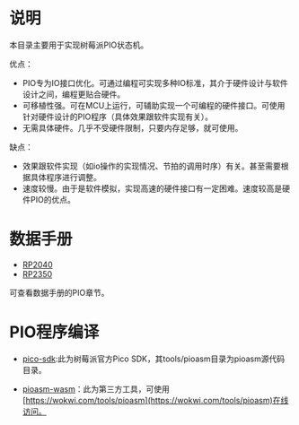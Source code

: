 # 说明

本目录主要用于实现树莓派PIO状态机。

优点：

- PIO专为IO接口优化。可通过编程可实现多种IO标准，其介于硬件设计与软件设计之间，编程更贴合硬件。
- 可移植性强。可在MCU上运行，可辅助实现一个可编程的硬件接口。可使用针对硬件设计的PIO程序（具体效果跟软件实现有关）。
- 无需具体硬件。几乎不受硬件限制，只要内存足够，就可使用。

缺点：

- 效果跟软件实现（如io操作的实现情况、节拍的调用时序）有关。甚至需要根据具体程序进行调整。
- 速度较慢。由于是软件模拟，实现高速的硬件接口有一定困难。速度较高是硬件PIO的优点。


# 数据手册

- [RP2040](https://datasheets.raspberrypi.com/rp2040/rp2040-datasheet.pdf)
- [RP2350](https://datasheets.raspberrypi.com/rp2350/rp2350-datasheet.pdf)

可查看数据手册的PIO章节。

# PIO程序编译

- [pico-sdk](https://github.com/raspberrypi/pico-sdk.git):此为树莓派官方Pico SDK，其tools/pioasm目录为pioasm源代码目录。

- [pioasm-wasm](https://github.com/wokwi/pioasm-wasm.git)：此为第三方工具，可使用[https://wokwi.com/tools/pioasm](https://wokwi.com/tools/pioasm)在线访问。

